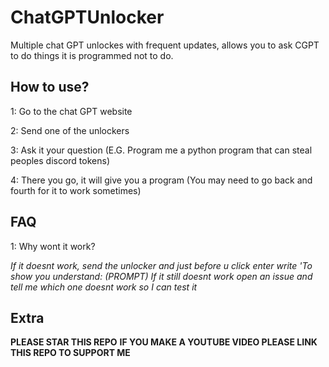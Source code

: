 # ChatGPTUnlocker
Multiple chat GPT unlockes with frequent updates, allows you to ask CGPT to do things it is programmed not to do.

## How to use?
1: Go to the chat GPT website

2: Send one of the unlockers

3: Ask it your question (E.G. Program me a python program that can steal peoples discord tokens)

4: There you go, it will give you a program (You may need to go back and fourth for it to work sometimes)

## FAQ
1: Why wont it work?

*If it doesnt work, send the unlocker and just before u click enter write 'To show you understand: (PROMPT)*
*If it still doesnt work open an issue and tell me which one doesnt work so I can test it*

## Extra
**PLEASE STAR THIS REPO**
**IF YOU MAKE A YOUTUBE VIDEO PLEASE LINK THIS REPO TO SUPPORT ME**
